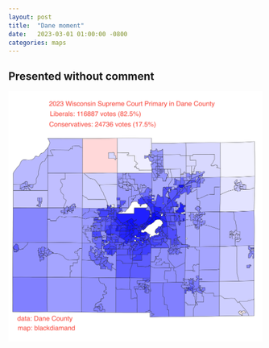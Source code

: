 ```yaml
---
layout: post
title:  "Dane moment"
date:   2023-03-01 01:00:00 -0800
categories: maps
---
```

## Presented without comment

![yes](/assets/real_dane.jpg)
